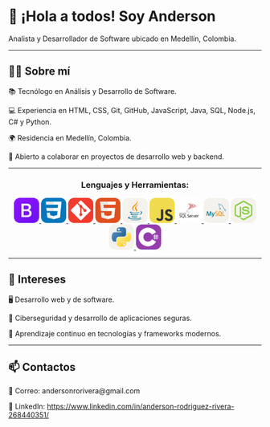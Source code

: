 <h1>👋 ¡Hola a todos! Soy Anderson</h1>
<p>Analista y Desarrollador de Software ubicado en Medellín, Colombia.</p>

<hr>

<h2>🧑‍💻 Sobre mí</h2>
<p>📚 Tecnólogo en Análisis y Desarrollo de Software.</p>
<p>💻 Experiencia en HTML, CSS, Git, GitHub, JavaScript, Java, SQL, Node.js, C# y Python.</p>
<p>🌍 Residencia en Medellín, Colombia.</p>
<p>🤝 Abierto a colaborar en proyectos de desarrollo web y backend.</p>

<hr>

<h3 align="center">Lenguajes y Herramientas:</h3>
<p align="center">
  <a href="https://getbootstrap.com" target="_blank" rel="noreferrer">
    <img src="https://github.com/tandpfun/skill-icons/blob/main/icons/Bootstrap.svg" alt="bootstrap" width="50" height="50"/>
  </a>
  <a href="https://www.w3schools.com/css/" target="_blank" rel="noreferrer">
    <img src="https://github.com/tandpfun/skill-icons/blob/main/icons/CSS.svg" alt="css3" width="50" height="50"/>
  </a>
  <a href="https://git-scm.com/" target="_blank" rel="noreferrer">
    <img src="https://github.com/tandpfun/skill-icons/blob/main/icons/Git.svg" alt="git" width="50" height="50"/>
  </a>
  <a href="https://www.w3.org/html/" target="_blank" rel="noreferrer">
    <img src="https://github.com/tandpfun/skill-icons/blob/main/icons/HTML.svg" alt="html5" width="50" height="50"/>
  </a>
  <a href="https://www.java.com" target="_blank" rel="noreferrer">
    <img src="https://github.com/tandpfun/skill-icons/blob/main/icons/Java-Light.svg" alt="java" width="50" height="50"/>
  </a>
  <a href="https://developer.mozilla.org/en-US/docs/Web/JavaScript" target="_blank" rel="noreferrer">
    <img src="https://github.com/tandpfun/skill-icons/blob/main/icons/JavaScript.svg" alt="javascript" width="50" height="50"/>
  </a>
  <a href="https://www.microsoft.com/en-us/sql-server" target="_blank" rel="noreferrer">
    <img src="https://github.com/Scar1109/skill-icons/blob/Scar1109/icons/microsoftSQL.svg" alt="mssql" width="50" height="50"/>
  </a>
  <a href="https://www.mysql.com/" target="_blank" rel="noreferrer">
    <img src="https://github.com/tandpfun/skill-icons/blob/main/icons/MySQL-Light.svg" alt="mysql" width="50" height="50"/>
  </a>
  <a href="https://nodejs.org" target="_blank" rel="noreferrer">
    <img src="https://github.com/tandpfun/skill-icons/blob/main/icons/NodeJS-Light.svg" alt="nodejs" width="50" height="50"/>
  </a>
  <a href="https://www.python.org/" target="_blank" rel="noreferrer">
    <img src="https://github.com/tandpfun/skill-icons/blob/main/icons/Python-Light.svg" alt="python" width="50" height="50"/>
  </a>
  <a href="https://learn.microsoft.com/en-us/dotnet/csharp/" target="_blank" rel="noreferrer">
    <img src="https://github.com/tandpfun/skill-icons/blob/main/icons/CS.svg" alt="csharp" width="50" height="50"/>
  </a>
</p>

<hr>

<h2>📌 Intereses</h2>
<p>🖥️ Desarrollo web y de software.</p>
<p>🔐 Ciberseguridad y desarrollo de aplicaciones seguras.</p>
<p>🚀 Aprendizaje continuo en tecnologías y frameworks modernos.</p>

<hr>

<h2>📫 Contactos</h2>
<p>📧 Correo: andersonrorivera@gmail.com</p>
<p>💼 LinkedIn: <a href="https://www.linkedin.com/in/anderson-rodriguez-rivera-268440351/" target="_blank">https://www.linkedin.com/in/anderson-rodriguez-rivera-268440351/</a></p>
